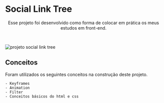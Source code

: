 # Social Link Tree

<p align="center">
Esse projeto foi desenvolvido como forma de colocar em prática os meus estudos em front-end. 
</p>
<br>
<p> 
<img alt="projeto social link tree" scr="/public/img/screenshot.png">
</p>

## Conceitos 
Foram utilizados os seguintes conceitos na construção deste projeto. 

```
- Keyframes
- Animation
- Filter
- Conceitos básicos do html e css
```


